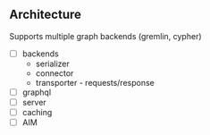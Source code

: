 ## Architecture 

Supports multiple graph backends (gremlin, cypher)


- [ ] backends
    - serializer 
    - connector 
    - transporter - requests/response
- [ ] graphql
- [ ] server
- [ ] caching
- [ ] AIM
